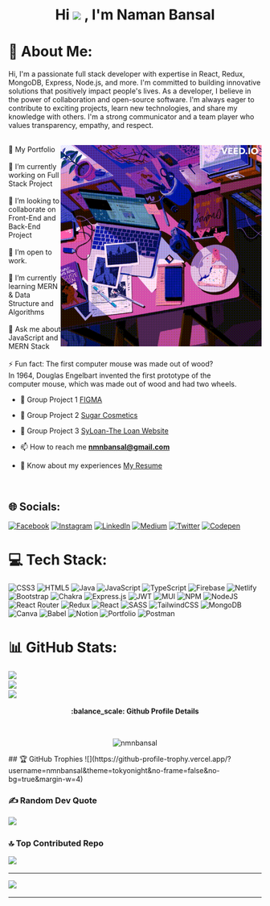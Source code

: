 <h1 align="center">Hi <img src="https://media.giphy.com/media/hvRJCLFzcasrR4ia7z/giphy.gif" width="35"> , I'm Naman Bansal</h1>


# 💫 About Me: 
 Hi,  I'm a passionate full stack developer with expertise in  React, Redux, MongoDB, Express, Node.js, and more. I'm committed to building innovative solutions that positively impact people's lives. As a developer, I believe in the power of collaboration and open-source software. I'm always eager to contribute to exciting projects, learn new technologies, and share my knowledge with others. I'm a strong communicator and a team player who values transparency, empathy, and respect.<br><br>
 
  <img align="right" src="https://github.com/Abhikarnwal/Abhikarnwal/blob/main/screen%20open%20(1).gif" height="400" width="400" />
 
 💼 My Portfolio <br><br>🔭 I’m currently working on Full Stack Project<br><br>👯 I’m looking to collaborate on Front-End and Back-End Project<br><br>🤝 I’m open to work.<br><br>🌱 I’m currently learning MERN & Data Structure and Algorithms<br><br>💬 Ask me about JavaScript and MERN Stack<br><br>⚡ Fun fact: The first computer mouse was made out of wood? <br>  In 1964, Douglas Engelbart invented the first prototype of the  <br> computer mouse, which was made out of wood and had two wheels.<br>
  

- 🤝 Group Project 1 [FIGMA](https://legendary-malabi-cfb639.netlify.app/)

- 🤝 Group Project 2 [Sugar Cosmetics](https://nimble-lolly-366135.netlify.app/)

- 🤝 Group Project 3 [SyLoan-The Loan Website](https://syloan.netlify.app/)
  

- 📫 How to reach me **nmnbansal@gmail.com**

- 📄 Know about my experiences [My Resume](https://drive.google.com/file/d/1DlZrhqfNkEfIKQ7zpzYQXXkMfITDIaoi/view?usp=sharing)

<br/>  

## 🌐 Socials:
[![Facebook](https://img.shields.io/badge/Facebook-%231877F2.svg?logo=Facebook&logoColor=white)](https://www.facebook.com/naman.bansal.7146/) [![Instagram](https://img.shields.io/badge/Instagram-%23E4405F.svg?logo=Instagram&logoColor=white)](https://www.instagram.com/nmnbansal/) [![LinkedIn](https://img.shields.io/badge/LinkedIn-%230077B5.svg?logo=linkedin&logoColor=white)](https://www.linkedin.com/in/naman-bansal-b52a8390/) [![Medium](https://img.shields.io/badge/Medium-12100E?logo=medium&logoColor=white)](https://medium.com/@nmnbansal) [![Twitter](https://img.shields.io/badge/Twitter-%231DA1F2.svg?logo=Twitter&logoColor=white)](https://twitter.com/nmnbansal) [![Codepen](https://img.shields.io/badge/Codepen-000000?style=for-the-badge&logo=codepen&logoColor=white)](https://codepen.io/Naman-Bansal-the-vuer) 

# 💻 Tech Stack:
![CSS3](https://img.shields.io/badge/css3-%231572B6.svg?style=for-the-badge&logo=css3&logoColor=white) ![HTML5](https://img.shields.io/badge/html5-%23E34F26.svg?style=for-the-badge&logo=html5&logoColor=white) ![Java](https://img.shields.io/badge/java-%23ED8B00.svg?style=for-the-badge&logo=java&logoColor=white) ![JavaScript](https://img.shields.io/badge/javascript-%23323330.svg?style=for-the-badge&logo=javascript&logoColor=%23F7DF1E) ![TypeScript](https://img.shields.io/badge/typescript-%23007ACC.svg?style=for-the-badge&logo=typescript&logoColor=white) ![Firebase](https://img.shields.io/badge/firebase-%23039BE5.svg?style=for-the-badge&logo=firebase) ![Netlify](https://img.shields.io/badge/netlify-%23000000.svg?style=for-the-badge&logo=netlify&logoColor=#00C7B7) ![Bootstrap](https://img.shields.io/badge/bootstrap-%23563D7C.svg?style=for-the-badge&logo=bootstrap&logoColor=white) ![Chakra](https://img.shields.io/badge/chakra-%234ED1C5.svg?style=for-the-badge&logo=chakraui&logoColor=white) ![Express.js](https://img.shields.io/badge/express.js-%23404d59.svg?style=for-the-badge&logo=express&logoColor=%2361DAFB) ![JWT](https://img.shields.io/badge/JWT-black?style=for-the-badge&logo=JSON%20web%20tokens) ![MUI](https://img.shields.io/badge/MUI-%230081CB.svg?style=for-the-badge&logo=material-ui&logoColor=white) ![NPM](https://img.shields.io/badge/NPM-%23000000.svg?style=for-the-badge&logo=npm&logoColor=white) ![NodeJS](https://img.shields.io/badge/node.js-6DA55F?style=for-the-badge&logo=node.js&logoColor=white) ![React Router](https://img.shields.io/badge/React_Router-CA4245?style=for-the-badge&logo=react-router&logoColor=white) ![Redux](https://img.shields.io/badge/redux-%23593d88.svg?style=for-the-badge&logo=redux&logoColor=white) ![React](https://img.shields.io/badge/react-%2320232a.svg?style=for-the-badge&logo=react&logoColor=%2361DAFB) ![SASS](https://img.shields.io/badge/SASS-hotpink.svg?style=for-the-badge&logo=SASS&logoColor=white) ![TailwindCSS](https://img.shields.io/badge/tailwindcss-%2338B2AC.svg?style=for-the-badge&logo=tailwind-css&logoColor=white) ![MongoDB](https://img.shields.io/badge/MongoDB-%234ea94b.svg?style=for-the-badge&logo=mongodb&logoColor=white) ![Canva](https://img.shields.io/badge/Canva-%2300C4CC.svg?style=for-the-badge&logo=Canva&logoColor=white) ![Babel](https://img.shields.io/badge/Babel-F9DC3e?style=for-the-badge&logo=babel&logoColor=black) ![Notion](https://img.shields.io/badge/Notion-%23000000.svg?style=for-the-badge&logo=notion&logoColor=white) ![Portfolio](https://img.shields.io/badge/Portfolio-%23000000.svg?style=for-the-badge&logo=firefox&logoColor=#FF7139) ![Postman](https://img.shields.io/badge/Postman-FF6C37?style=for-the-badge&logo=postman&logoColor=white)
# 📊 GitHub Stats:
![](https://github-readme-stats.vercel.app/api?username=nmnbansal&theme=jolly&hide_border=false&include_all_commits=false&count_private=false)<br/>
![](https://github-readme-streak-stats.herokuapp.com/?user=nmnbansal&theme=jolly&hide_border=false)<br/>
![](https://github-readme-stats.vercel.app/api/top-langs/?username=nmnbansal&theme=jolly&hide_border=false&include_all_commits=false&count_private=false&layout=compact)
<div>
  <p align='center'><b> :balance_scale: Github Profile Details</b></p><br/>
  <p align="center"><img width="800px" src="https://github-profile-summary-cards.vercel.app/api/cards/profile-details?username=nmnbansal&theme=github_dark" alt="nmnbansal" align = "center"/></p>
</div>
## 🏆 GitHub Trophies
![](https://github-profile-trophy.vercel.app/?username=nmnbansal&theme=tokyonight&no-frame=false&no-bg=true&margin-w=4)

### ✍️ Random Dev Quote
![](https://quotes-github-readme.vercel.app/api?type=horizontal&theme=radical)

### 🔝 Top Contributed Repo
![](https://github-contributor-stats.vercel.app/api?username=nmnbansal&limit=5&theme=dark&combine_all_yearly_contributions=true)

---
[![](https://visitcount.itsvg.in/api?id=nmnbansal&icon=0&color=12)](https://visitcount.itsvg.in)

----
